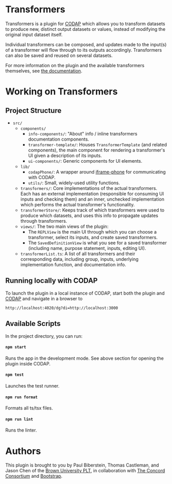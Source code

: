 # Transformers

Transformers is a plugin for [CODAP](https://codap.concord.org/) which allows you to transform datasets to produce new, distinct output datasets or values, instead of modifying the original input dataset itself.

Individual transformers can be composed, and updates made to the input(s) of a transformer will flow through to its outputs accordingly. Transformers
can also be saved and reused on several datasets.

For more information on the plugin and the available transformers themselves, see [the documentation](https://docs.google.com/document/d/1NZA9gxtu6jD3M-5SQyx0tvV2N5qYKMgRm1XUwMnLgJU/edit?usp=sharing).

# Working on Transformers

## Project Structure

- `src/`
  - `components/`
    - `info-components/`: "About" info / inline transformers documentation components.
    - `transformer-template/`: Houses `TransformerTemplate` (and related components), the main component for rendering a transformer's UI given a description of its inputs.
    - `ui-components/`: Generic components for UI elements.
  - `lib/`
    - `codapPhone/`: A wrapper around [iframe-phone](https://github.com/concord-consortium/iframe-phone) for communicating with CODAP.
    - `utils/`: Small, widely-used utility functions.
  - `transformers/`: Core implementations of the actual transformers. Each has an external implementation (responsible for consuming UI inputs and checking them) and an inner, unchecked implementation which performs the actual transformer's functionality.
  - `transformerStore/`: Keeps track of which transformers were used to produce which datasets, and uses this info to propagate updates through transformers.
  - `views/`: The two main views of the plugin:
    - The `REPLView` is the main UI through which you can choose a transformer, select its inputs, and create saved transformers.
    - The `SavedDefinitionView` is what you see for a saved transformer (including name, purpose statement, inputs, editing UI).
  - `transformerList.ts`: A list of all transformers and their corresponding data, including group, inputs, underlying implementation function, and documentation info.

## Running locally with CODAP

To launch the plugin in a local instance of CODAP, start both the plugin and [CODAP](https://github.com/concord-consortium/codap) and navigate in a browser to

```
http://localhost:4020/dg?di=http://localhost:3000
```

## Available Scripts

In the project directory, you can run:

#### `npm start`

Runs the app in the development mode. See above section for opening the plugin inside CODAP.

#### `npm test`

Launches the test runner.

#### `npm run format`

Formats all ts/tsx files.

#### `npm run lint`

Runs the linter.

# Authors

This plugin is brought to you by Paul Biberstein, Thomas Castleman, and Jason Chen of the [Brown University PLT](https://cs.brown.edu/research/plt/), in collaboration with [The Concord Consortium](https://concord.org/) and [Bootstrap](https://bootstrapworld.org/).
